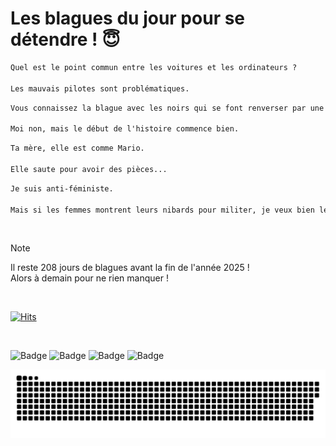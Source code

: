 
<h1>Les blagues du jour pour se détendre ! 😇</h1>

```diff
Quel est le point commun entre les voitures et les ordinateurs ?

Les mauvais pilotes sont problématiques.
```

```diff
Vous connaissez la blague avec les noirs qui se font renverser par une voiture ?

Moi non, mais le début de l'histoire commence bien.
```

```diff
Ta mère, elle est comme Mario.

Elle saute pour avoir des pièces...
```

```diff
Je suis anti-féministe.

Mais si les femmes montrent leurs nibards pour militer, je veux bien les soutenir.
```

<br/>

> [!NOTE]
> Il reste 208 jours de blagues avant la fin de l'année 2025 ! <br/>
> Alors à demain pour ne rien manquer !

<br/>


[![Hits](https://hits.seeyoufarm.com/api/count/incr/badge.svg?url=https%3A%2F%2Fgithub.com%2FClems02%2Fhit-counter&count_bg=%23003E80&title_bg=%235C9FE1&icon=powershell.svg&icon_color=%23FFFFFF&title=Visite&edge_flat=false)](https://hits.seeyoufarm.com)


<br/>


![Badge](https://img.shields.io/badge/Last%20updated%20on-white?style=for-the-badge&logo=clockify)   ![Badge](https://img.shields.io/badge/07/06-white?style=for-the-badge) ![Badge](https://img.shields.io/badge/at-white?style=for-the-badge) ![Badge](https://img.shields.io/badge/03:29-white?style=for-the-badge)


<p align="center">
 <img width="1000" src="assets/github-snake.svg" alt="snake"/>
</p>
